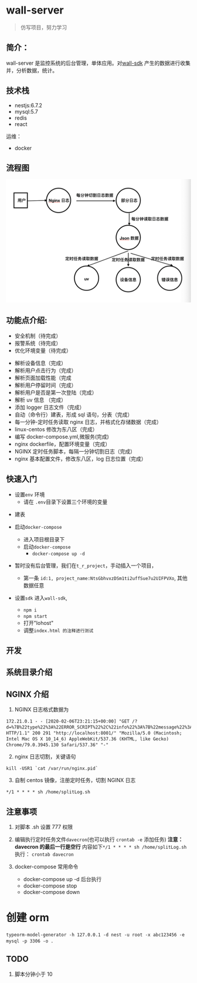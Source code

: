 # wall-server

> 仿写项目，努力学习

## 简介：

wall-server 是监控系统的后台管理，单体应用。对[wall-sdk](https://github.com/iSAM2016/wall-sdk) 产生的数据进行收集并，分析数据，统计。

## 技术栈

- nestjs:6.7.2
- mysql:5.7
- redis
- react

运维：

- docker

## 流程图

![](./jiagou.png)

## 功能点介绍:

- 安全机制（待完成）
- 报警系统（待完成）
- 优化环境变量（待完成）

* 解析设备信息（完成）
* 解析用户点击行为（完成）
* 解析页面加载性能（完成
* 解析用户停留时间（完成）
* 解析用户是否是第一次登陆（完成）
* 解析 uv 信息 （完成）
* 添加 logger 日志文件（完成）
* 自动（命令行）建表，形成 sql 语句，分表（完成）
* 每一分钟-定时任务读取 nginx 日志，并格式化存储数据（完成）
* linux-centos 修改为东八区（完成）
* 编写 docker-compose.yml,微服务(完成)
* nginx dockerfile，配置环境变量（完成）
* NGINX 定时任务脚本，每隔一分钟切割日志（完成）
* nginx 基本配置文件，修改东八区，log 日志位置（完成）

## 快速入门

- 设置`env` 环境
  - 请在 `.env`目录下设置三个环境的变量

* 建表

- 启动`docker-compose`

  - 进入项目根目录下
  - 启动`docker-compose`
    - `docker-compose up -d`

- 暂时没有后台管理，我们在`t_r_project`，手动插入一个项目，

  - 第一条 `id:1, project_name:NtsGbhvxzDSm1ti2uffSue7u2UIFPVXo`, 其他数据任意

- 设置`sdk`
  进入`wall-sdk`,
  - `npm i`
  - `npm start`
  - 打开"lohost"
  - 调整`index.html 的注释进行测试`

## 开发

## 系统目录介绍

## NGINX 介绍

1. NGINX 日志格式数据为

```
172.21.0.1 - - [2020-02-06T23:21:15+00:00] "GET /?d=%7B%22type%22%3A%22ERROR_SCRIPT%22%2C%22info%22%3A%7B%22message%22%3A%22%E9%9D%99%E6%80%81%E8%B5%84%E6%BA%90%E5%8A%A0%E8%BD%BD%E9%94%99%E8%AF%AF%22%2C%22typeName%22%3A%22script%22%2C%22sourceUrl%22%3A%22https%3A%2F%2Funpkg.com%2Faxios%2Fdist%2Faxios.i.js%22%7D%2C%22options%22%3A%7B%22token%22%3A%229999%22%2C%22origin%22%3A%22http%3A%2F%2Flocalhost%3A9090%22%2C%22isTest%22%3Afalse%2C%22frequency%22%3A1%2C%22userId%22%3A%22wall_KLSkzxldp0fxpyHXOKSuCrMJQoWMoKg2%22%7D%2C%22key%22%3A%22jwQ2ZrE3rOFlOsj19yrIkatrKQBsdRJD%22%2C%22version%22%3A%220.2.2%22%2C%22createTime%22%3A1580905596382%2C%22deviceInfo%22%3A%7B%22deviceName%22%3A%22PC%22%2C%22browserName%22%3A%22chrome%22%2C%22browserVersion%22%3A%2279.0.3945.130%22%2C%22os%22%3A%22web%22%7D%2C%22currentUrl%22%3A%22http%253A%252F%252Flocalhost%253A8001%252F%22%2C%22isUpload%22%3Atrue%7D HTTP/1.1" 200 291 "http://localhost:8001/" "Mozilla/5.0 (Macintosh; Intel Mac OS X 10_14_6) AppleWebKit/537.36 (KHTML, like Gecko) Chrome/79.0.3945.130 Safari/537.36" "-"
```

2.  nginx 日志切割，关键语句

```
kill -USR1 `cat /var/run/nginx.pid`
```

3. 自制 centos 镜像，注册定时任务，切割 NGINX 日志

```
*/1 * * * * sh /home/splitLog.sh
```

## 注意事项

1. 对脚本 .sh 设置 777 权限
2. 编辑执行定时任务文件`davecron`(也可以执行 `crontab -e` 添加任务)
   **注意： davecron 的最后一行是空行**
   内容如下`*/1 * * * * sh /home/splitLog.sh`
   执行： `crontab davecron`

3. docker-compose 常用命令
   - docker-compose up -d 后台执行
   - docker-compose stop
   - docker-compose down

# 创建 orm

`typeorm-model-generator -h 127.0.0.1 -d nest -u root -x abc123456 -e mysql -p 3306 -o .`

## TODO

1.  脚本分钟小于 10
